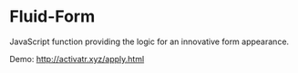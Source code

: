 # Fluid-Form
JavaScript function providing the logic for an innovative form appearance.

Demo: http://activatr.xyz/apply.html
